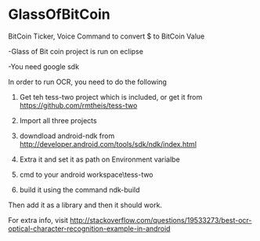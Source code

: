 GlassOfBitCoin
==============

BitCoin Ticker, Voice Command to convert $ to BitCoin Value

-Glass of Bit coin project is run on eclipse

-You need google sdk

In order to run OCR, you need to do the following

1. Get teh tess-two project which is included, or get it from https://github.com/rmtheis/tess-two

2. Import all three projects

3. downdload android-ndk from http://developer.android.com/tools/sdk/ndk/index.html

4. Extra it and set it as path on Environment varialbe

5. cmd to your android workspace\tess-two

6. build it using the command ndk-build

Then add it as a library and then it should work.

For extra info, visit http://stackoverflow.com/questions/19533273/best-ocr-optical-character-recognition-example-in-android
